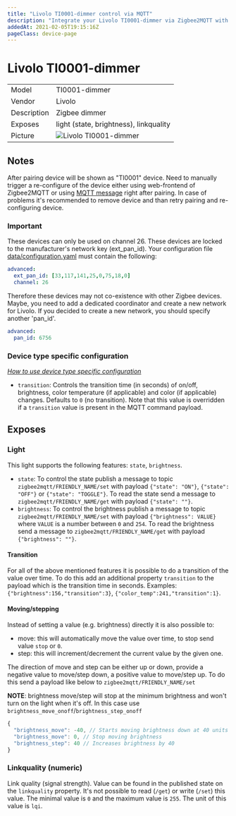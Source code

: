 ```yaml
---
title: "Livolo TI0001-dimmer control via MQTT"
description: "Integrate your Livolo TI0001-dimmer via Zigbee2MQTT with whatever smart home infrastructure you are using without the vendors bridge or gateway."
addedAt: 2021-02-05T19:15:16Z
pageClass: device-page
---
```


<!-- !!!! -->
<!-- ATTENTION: This file is auto-generated through docgen! -->
<!-- You can only edit the "Notes"-Section between the two comment lines "Notes BEGIN" and "Notes END". -->
<!-- Do not use h1 or h2 heading within "## Notes"-Section. -->
<!-- !!!! -->

# Livolo TI0001-dimmer

|     |     |
|-----|-----|
| Model | TI0001-dimmer  |
| Vendor  | Livolo  |
| Description | Zigbee dimmer |
| Exposes | light (state, brightness), linkquality |
| Picture | ![Livolo TI0001-dimmer](https://psi-4ward.github.io/zigbee2mqtt.io/images/devices/TI0001-dimmer.jpg) |


<!-- Notes BEGIN: You can edit here. Add "## Notes" headline if not already present. -->
## Notes


After pairing device will be shown as "TI0001" device. Need to manually trigger a re-configure of the device either using web-frontend
of Zigbee2MQTT or using [MQTT message](../guide/usage/mqtt_topics_and_messages.md#zigbee2mqttbridgerequestdeviceconfigure) right after pairing.
In case of problems it's recommended to remove device and than retry pairing and re-configuring device.

### Important
These devices can only be used on channel 26.
These devices are locked to the manufacturer's network key (ext_pan_id).
Your configuration file [data/configuration.yaml](../guide/configuration/) must contain the following:

```yaml
advanced:
  ext_pan_id: [33,117,141,25,0,75,18,0]
  channel: 26
```

Therefore these devices may not co-existence with other Zigbee devices.
Maybe, you need to add a dedicated coordinator and create a new network for Livolo.
If you decided to create a new network, you should specify another 'pan_id'.

```yaml
advanced:
  pan_id: 6756
```

### Device type specific configuration
*[How to use device type specific configuration](../guide/configuration/devices-groups.md#specific-device-options)*

* `transition`: Controls the transition time (in seconds) of on/off, brightness,
color temperature (if applicable) and color (if applicable) changes. Defaults to `0` (no transition).
Note that this value is overridden if a `transition` value is present in the MQTT command payload.
<!-- Notes END: Do not edit below this line -->


## Exposes

### Light 
This light supports the following features: `state`, `brightness`.
- `state`: To control the state publish a message to topic `zigbee2mqtt/FRIENDLY_NAME/set` with payload `{"state": "ON"}`, `{"state": "OFF"}` or `{"state": "TOGGLE"}`. To read the state send a message to `zigbee2mqtt/FRIENDLY_NAME/get` with payload `{"state": ""}`.
- `brightness`: To control the brightness publish a message to topic `zigbee2mqtt/FRIENDLY_NAME/set` with payload `{"brightness": VALUE}` where `VALUE` is a number between `0` and `254`. To read the brightness send a message to `zigbee2mqtt/FRIENDLY_NAME/get` with payload `{"brightness": ""}`.

#### Transition
For all of the above mentioned features it is possible to do a transition of the value over time. To do this add an additional property `transition` to the payload which is the transition time in seconds.
Examples: `{"brightness":156,"transition":3}`, `{"color_temp":241,"transition":1}`.

#### Moving/stepping
Instead of setting a value (e.g. brightness) directly it is also possible to:
- move: this will automatically move the value over time, to stop send value `stop` or `0`.
- step: this will increment/decrement the current value by the given one.

The direction of move and step can be either up or down, provide a negative value to move/step down, a positive value to move/step up.
To do this send a payload like below to `zigbee2mqtt/FRIENDLY_NAME/set`

**NOTE**: brightness move/step will stop at the minimum brightness and won't turn on the light when it's off. In this case use `brightness_move_onoff`/`brightness_step_onoff`
````js
{
  "brightness_move": -40, // Starts moving brightness down at 40 units per second
  "brightness_move": 0, // Stop moving brightness
  "brightness_step": 40 // Increases brightness by 40
}
````

### Linkquality (numeric)
Link quality (signal strength).
Value can be found in the published state on the `linkquality` property.
It's not possible to read (`/get`) or write (`/set`) this value.
The minimal value is `0` and the maximum value is `255`.
The unit of this value is `lqi`.

